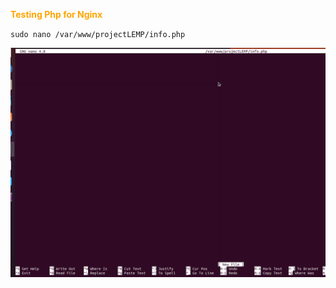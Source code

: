 <span style="color:orange">**Testing Php for Nginx**</span>

`sudo nano /var/www/projectLEMP/info.php`


![Ngnix Status](/Images/infophp.png)


